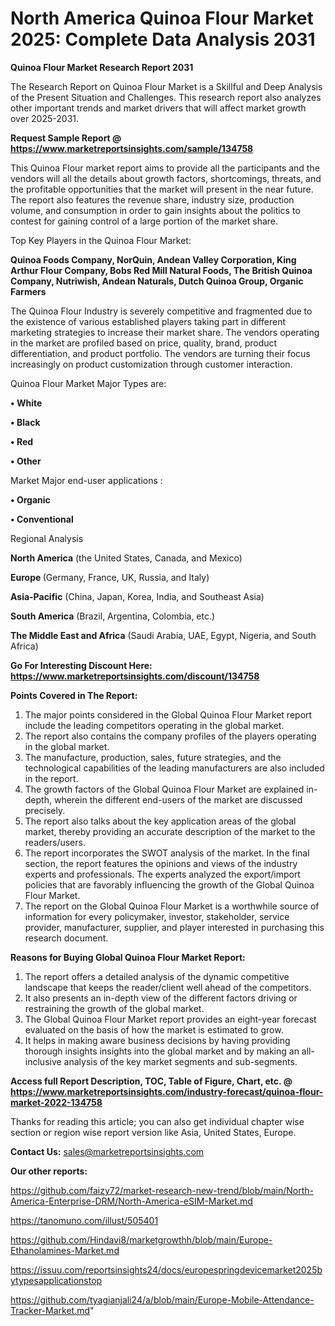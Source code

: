 # North America Quinoa Flour Market 2025: Complete Data Analysis 2031

<strong>Quinoa Flour Market Research Report 2031</strong>

The Research Report on Quinoa Flour Market is a Skillful and Deep Analysis of the Present Situation and Challenges. This research report also analyzes other important trends and market drivers that will affect market growth over 2025-2031.

<strong>Request Sample Report @ <a href=https://www.marketreportsinsights.com/sample/134758>https://www.marketreportsinsights.com/sample/134758</a></strong>

This Quinoa Flour market report aims to provide all the participants and the vendors will all the details about growth factors, shortcomings, threats, and the profitable opportunities that the market will present in the near future. The report also features the revenue share, industry size, production volume, and consumption in order to gain insights about the politics to contest for gaining control of a large portion of the market share.

Top Key Players in the Quinoa Flour Market:

<strong>Quinoa Foods Company, NorQuin, Andean Valley Corporation, King Arthur Flour Company, Bobs Red Mill Natural Foods, The British Quinoa Company, Nutriwish, Andean Naturals, Dutch Quinoa Group, Organic Farmers</strong>

The Quinoa Flour Industry is severely competitive and fragmented due to the existence of various established players taking part in different marketing strategies to increase their market share. The vendors operating in the market are profiled based on price, quality, brand, product differentiation, and product portfolio. The vendors are turning their focus increasingly on product customization through customer interaction.

Quinoa Flour Market Major Types are:

<strong>• White

• Black

• Red

• Other</strong>

Market Major end-user applications :

<strong>• Organic

• Conventional</strong>

Regional Analysis

</u><strong><b>North America</b></strong> (the United States, Canada, and Mexico)

<strong><b>Europe </b></strong>(Germany, France, UK, Russia, and Italy)

<strong><b>Asia-Pacific</b></strong> (China, Japan, Korea, India, and Southeast Asia)

<strong><b>South America</b></strong> (Brazil, Argentina, Colombia, etc.)

<strong><b>The Middle East and Africa</b></strong> (Saudi Arabia, UAE, Egypt, Nigeria, and South Africa)

<strong>Go For Interesting Discount Here: <a href=https://www.marketreportsinsights.com/discount/134758>https://www.marketreportsinsights.com/discount/134758</a></strong>

<strong>Points Covered in The Report:</strong>
<ol>
  <li>The major points considered in the Global Quinoa Flour Market report include the leading competitors operating in the global market.</li>
  <li>The report also contains the company profiles of the players operating in the global market.</li>
  <li>The manufacture, production, sales, future strategies, and the technological capabilities of the leading manufacturers are also included in the report.</li>
  <li>The growth factors of the Global Quinoa Flour Market are explained in-depth, wherein the different end-users of the market are discussed precisely.</li>
  <li>The report also talks about the key application areas of the global market, thereby providing an accurate description of the market to the readers/users.</li>
  <li>The report incorporates the SWOT analysis of the market. In the final section, the report features the opinions and views of the industry experts and professionals. The experts analyzed the export/import policies that are favorably influencing the growth of the Global Quinoa Flour Market.</li>
  <li>The report on the Global Quinoa Flour Market is a worthwhile source of information for every policymaker, investor, stakeholder, service provider, manufacturer, supplier, and player interested in purchasing this research document.</li>
</ol>
<strong>Reasons for Buying Global Quinoa Flour Market Report:</strong>

<ol>
  <li>The report offers a detailed analysis of the dynamic competitive landscape that keeps the reader/client well ahead of the competitors.</li>
  <li>It also presents an in-depth view of the different factors driving or restraining the growth of the global market.</li>
  <li>The Global Quinoa Flour Market report provides an eight-year forecast evaluated on the basis of how the market is estimated to grow.</li>
  <li>It helps in making aware business decisions by having providing thorough insights insights into the global market and by making an all-inclusive analysis of the key market segments and sub-segments.</li>
</ol>
<strong>Access full Report Description, TOC, Table of Figure, Chart, etc. @ <a href=https://www.marketreportsinsights.com/industry-forecast/quinoa-flour-market-2022-134758>https://www.marketreportsinsights.com/industry-forecast/quinoa-flour-market-2022-134758</a></strong>


Thanks for reading this article; you can also get individual chapter wise section or region wise report version like Asia, United States, Europe.

<strong>Contact Us:</strong>
sales@marketreportsinsights.com

<strong>Our other reports:</strong>

<a href=https://github.com/faizy72/market-research-new-trend/blob/main/North-America-Enterprise-DRM/North-America-eSIM-Market.md>https://github.com/faizy72/market-research-new-trend/blob/main/North-America-Enterprise-DRM/North-America-eSIM-Market.md</a>

<a href=https://tanomuno.com/illust/505401>https://tanomuno.com/illust/505401</a>

<a href=https://github.com/Hindavi8/marketgrowthh/blob/main/Europe-Ethanolamines-Market.md>https://github.com/Hindavi8/marketgrowthh/blob/main/Europe-Ethanolamines-Market.md</a>

<a href=https://issuu.com/reportsinsights24/docs/europespringdevicemarket2025bytypesapplicationstop>https://issuu.com/reportsinsights24/docs/europespringdevicemarket2025bytypesapplicationstop</a>

<a href=https://github.com/tyagianjali24/a/blob/main/Europe-Mobile-Attendance-Tracker-Market.md>https://github.com/tyagianjali24/a/blob/main/Europe-Mobile-Attendance-Tracker-Market.md</a>"
